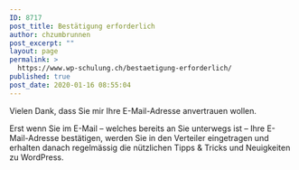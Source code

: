 ```yaml
---
ID: 8717
post_title: Bestätigung erforderlich
author: chzumbrunnen
post_excerpt: ""
layout: page
permalink: >
  https://www.wp-schulung.ch/bestaetigung-erforderlich/
published: true
post_date: 2020-01-16 08:55:04
---
```

<!-- wp:paragraph -->
<p>Vielen Dank, dass Sie mir Ihre E-Mail-Adresse anvertrauen wollen.</p>
<!-- /wp:paragraph -->

<!-- wp:paragraph -->
<p>Erst wenn Sie im E-Mail – welches bereits an Sie unterwegs ist – Ihre E-Mail-Adresse bestätigen, werden Sie in den Verteiler eingetragen und erhalten danach regelmässig die nützlichen Tipps &amp; Tricks und Neuigkeiten zu WordPress.

&nbsp;</p>
<!-- /wp:paragraph -->